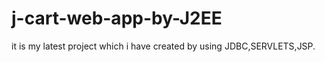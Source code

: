 # j-cart-web-app-by-J2EE
it is my latest project  which i have created by using JDBC,SERVLETS,JSP. 
